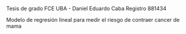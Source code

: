Tesis de grado FCE UBA - Daniel Eduardo Caba Registro 881434

Modelo de regresión lineal para medir el riesgo de contraer cancer de mama
